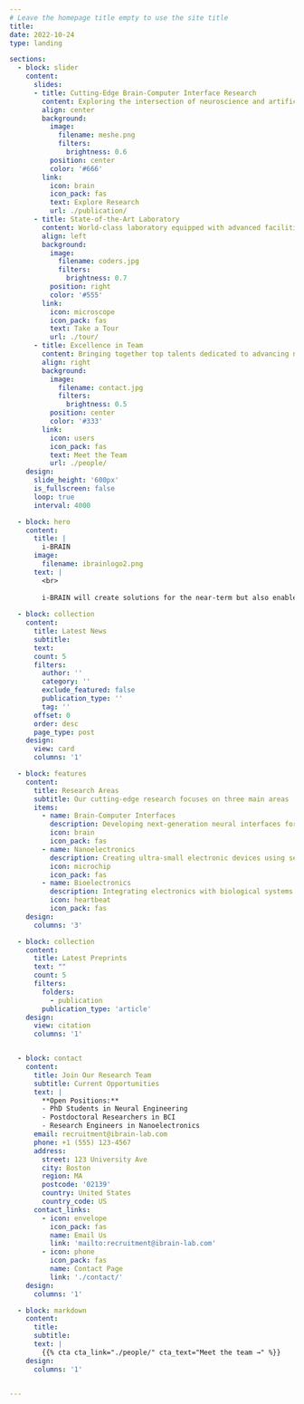 ```yaml
---
# Leave the homepage title empty to use the site title
title:
date: 2022-10-24
type: landing

sections:
  - block: slider
    content:
      slides:
      - title: Cutting-Edge Brain-Computer Interface Research
        content: Exploring the intersection of neuroscience and artificial intelligence to develop next-generation brain-computer interface technologies
        align: center
        background:
          image:
            filename: meshe.png
            filters:
              brightness: 0.6
          position: center
          color: '#666'
        link:
          icon: brain
          icon_pack: fas
          text: Explore Research
          url: ./publication/
      - title: State-of-the-Art Laboratory
        content: World-class laboratory equipped with advanced facilities to support groundbreaking research initiatives
        align: left
        background:
          image:
            filename: coders.jpg
            filters:
              brightness: 0.7
          position: right
          color: '#555'
        link:
          icon: microscope
          icon_pack: fas
          text: Take a Tour
          url: ./tour/
      - title: Excellence in Team
        content: Bringing together top talents dedicated to advancing neural engineering and biomedical engineering
        align: right
        background:
          image:
            filename: contact.jpg
            filters:
              brightness: 0.5
          position: center
          color: '#333'
        link:
          icon: users
          icon_pack: fas
          text: Meet the Team
          url: ./people/
    design:
      slide_height: '600px'
      is_fullscreen: false
      loop: true
      interval: 4000

  - block: hero
    content:
      title: |
        i-BRAIN
      image:
        filename: ibrainlogo2.png
      text: |
        <br>
        
        i-BRAIN will create solutions for the near-term but also enable future advances and treatments that today may be considered the realm of science fiction.
  
  - block: collection
    content:
      title: Latest News
      subtitle:
      text:
      count: 5
      filters:
        author: ''
        category: ''
        exclude_featured: false
        publication_type: ''
        tag: ''
      offset: 0
      order: desc
      page_type: post
    design:
      view: card
      columns: '1'

  - block: features
    content:
      title: Research Areas
      subtitle: Our cutting-edge research focuses on three main areas
      items:
        - name: Brain-Computer Interfaces
          description: Developing next-generation neural interfaces for direct brain-computer communication
          icon: brain
          icon_pack: fas
        - name: Nanoelectronics
          description: Creating ultra-small electronic devices using semiconductor nanowires
          icon: microchip
          icon_pack: fas
        - name: Bioelectronics
          description: Integrating electronics with biological systems for medical applications
          icon: heartbeat
          icon_pack: fas
    design:
      columns: '3'

  - block: collection
    content:
      title: Latest Preprints
      text: ""
      count: 5
      filters:
        folders:
          - publication
        publication_type: 'article'
    design:
      view: citation
      columns: '1'


  - block: contact
    content:
      title: Join Our Research Team
      subtitle: Current Opportunities
      text: |
        **Open Positions:**
        - PhD Students in Neural Engineering
        - Postdoctoral Researchers in BCI
        - Research Engineers in Nanoelectronics
      email: recruitment@ibrain-lab.com
      phone: +1 (555) 123-4567
      address:
        street: 123 University Ave
        city: Boston
        region: MA
        postcode: '02139'
        country: United States
        country_code: US
      contact_links:
        - icon: envelope
          icon_pack: fas
          name: Email Us
          link: 'mailto:recruitment@ibrain-lab.com'
        - icon: phone
          icon_pack: fas
          name: Contact Page
          link: './contact/'
    design:
      columns: '1'

  - block: markdown
    content:
      title:
      subtitle:
      text: |
        {{% cta cta_link="./people/" cta_text="Meet the team →" %}}
    design:
      columns: '1'


---
```

